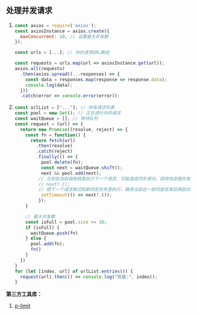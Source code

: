 ## 处理并发请求

1. ```js
   const axios = require('axios');
   const axiosInstance = axios.create({
     maxConcurrent: 10, // 设置最大并发数
   });
   
   const urls = [...]; // 你的请求URL数组
   
   const requests = urls.map(url => axiosInstance.get(url));
   axios.all(requests)
     .then(axios.spread((...responses) => {
       const data = responses.map(response => response.data);
       console.log(data);
     }))
     .catch(error => console.error(error));
   ```

2. ```js
   const urlList = ["..."]; // 所有请求列表
   const pool = new Set(); // 正在进行中的请求
   const waitQueue = []; // 等待队列
   const request = (url) => {
     return new Promise((resolve, reject) => {
       const fn = function() {
         return fetch(url)
           .then(resolve)
           .catch(reject)
           .finally(() => {
             pool.delete(fn);
             const next = waitQueue.shift();
             next && pool.add(next);
           	// 立刻在当前调用栈里执行下一个请求，可能造成同步递归，调用栈会随并发深度而增长（虽然 fetch 是异步的，但 Promise 回调里的逻辑仍然会压栈）
           	// next?.();
           	// 把下一个请求推迟到新的宏任务里执行，确保当前这一帧彻底结束后再启动下一轮，从而保证调用栈不会无限加深，也避免在极端情况下触发“Maximum call stack size exceeded”。
             setTimeout(() => next?.());
         	});
       }
   
       // 最大并发数
       const isFull = pool.size >= 10;
       if (isFull) {
         waitQueue.push(fn)
       } else {
         pool.add(fn);
         fn()
       }
     })
   }
   for (let [index, url] of urlList.entries()) {
     request(url).then(() => console.log("完成:", index));
   }
   ```
   
   

**第三方工具库：**

1. [p-limit](https://github.com/sindresorhus/p-limit)